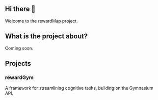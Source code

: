 ## Hi there 👋

Welcome to the rewardMap project.

## What is the project about?

Coming soon.

## Projects

### rewardGym

A framework for streamlining cognitive tasks, building on the Gymnasium API.
